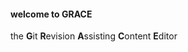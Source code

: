 #### welcome to GRACE ####

the <b>G</b>it <b>R</b>evision <b>A</b>ssisting <b>C</b>ontent <b>E</b>ditor
